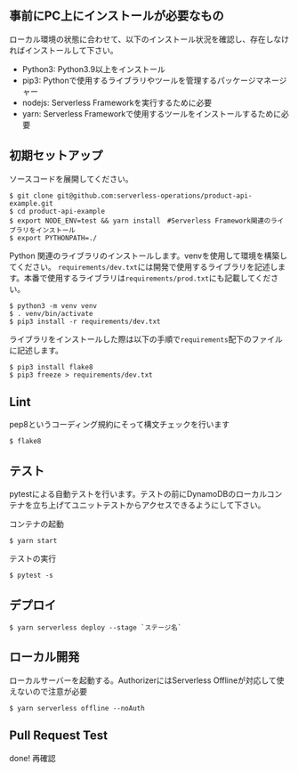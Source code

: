 ## 事前にPC上にインストールが必要なもの
ローカル環境の状態に合わせて、以下のインストール状況を確認し、存在しなければインストールして下さい。
- Python3: Python3.9以上をインストール
- pip3: Pythonで使用するライブラリやツールを管理するパッケージマネージャー
- nodejs: Serverless Frameworkを実行するために必要
- yarn: Serverless Frameworkで使用するツールをインストールするために必要

## 初期セットアップ

ソースコードを展開してください。
```
$ git clone git@github.com:serverless-operations/product-api-example.git
$ cd product-api-example
$ export NODE_ENV=test && yarn install　#Serverless Framework関連のライブラリをインストール
$ export PYTHONPATH=./
```

Python 関連のライブラリのインストールします。venvを使用して環境を構築してください。 `requirements/dev.txt`には開発で使用するライブラリを記述します。本番で使用するライブラリは`requirements/prod.txt`にも記載してください。
```
$ python3 -m venv venv
$ . venv/bin/activate
$ pip3 install -r requirements/dev.txt
```

ライブラリをインストールした際は以下の手順で`requirements`配下のファイルに記述します。
```
$ pip3 install flake8
$ pip3 freeze > requirements/dev.txt
```

## Lint

pep8というコーディング規約にそって構文チェックを行います
```
$ flake8
```

## テスト

pytestによる自動テストを行います。テストの前にDynamoDBのローカルコンテナを立ち上げてユニットテストからアクセスできるようにして下さい。

コンテナの起動
```
$ yarn start
```

テストの実行
```
$ pytest -s
```

## デプロイ

```
$ yarn serverless deploy --stage `ステージ名`
```

## ローカル開発

ローカルサーバーを起動する。AuthorizerにはServerless Offlineが対応して使えないので注意が必要
```
$ yarn serverless offline --noAuth 
```

## Pull Request Test
done!
再確認

